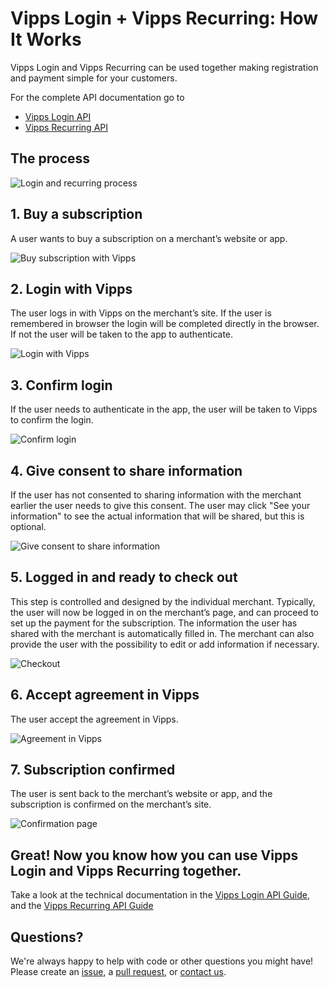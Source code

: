 <!-- START_METADATA
---
title: How It Works with Vipps Login
sidebar_position: 15
---
END_METADATA -->

# Vipps Login + Vipps Recurring: How It Works

Vipps Login and Vipps Recurring can be used together making registration and payment simple for your customers. 

For the complete API documentation go to
* [Vipps Login API](https://github.com/vippsas/vipps-login-api)
* [Vipps Recurring API](https://github.com/vippsas/vipps-recurring-api)

## The process

![Login and recurring process](images/login-recurring-steps/login-recurring-process.svg)


## 1. Buy a subscription

A user wants to buy a subscription on a merchant’s website or app.

![Buy subscription with Vipps](images/login-recurring-steps/login-recurring-step1.svg)

## 2. Login with Vipps

The user logs in with Vipps on the merchant’s site. 
If the user is remembered in browser the login will be completed directly in the browser. If not the user will be taken to the app to authenticate.

![Login with Vipps](images/login-recurring-steps/login-recurring-step2.svg)

## 3. Confirm login

If the user needs to authenticate in the app, the user will be taken to Vipps to confirm the login. 

![Confirm login](images/login-recurring-steps/login-recurring-step3.svg)

## 4. Give consent to share information

If the user has not consented to sharing information with the merchant earlier the user needs to give this consent.
The user may click "See your information" to see the actual information that will be shared, but this is optional.

![Give consent to share information](images/login-recurring-steps/login-recurring-step4.svg)

## 5. Logged in and ready to check out

This step is controlled and designed by the individual merchant. Typically, the user will now be logged in on the merchant’s page, and can proceed to set up the payment for the subscription. The information the user has shared with the merchant is automatically filled in. The merchant can also provide the user with the possibility to edit or add information if necessary.

![Checkout](images/login-recurring-steps/login-recurring-step5.svg)

## 6. Accept agreement in Vipps

The user accept the agreement in Vipps. 

![Agreement in Vipps](images/login-recurring-steps/login-recurring-step6.png)

## 7. Subscription confirmed

The user is sent back to the merchant’s website or app, and the subscription is confirmed on the merchant’s site.

![Confirmation page](images/login-recurring-steps/login-recurring-step7.svg)

## Great! Now you know how you can use Vipps Login and Vipps Recurring together.

Take a look at the technical documentation in the [Vipps Login API Guide](https://github.com/vippsas/vipps-login-api/blob/master/vipps-login-api.md), and the [Vipps Recurring API Guide](https://github.com/vippsas/vipps-recurring-api/blob/master/vipps-recurring-api.md)


## Questions?

We're always happy to help with code or other questions you might have!
Please create an [issue](https://github.com/vippsas/vipps-login-api/issues),
a [pull request](https://github.com/vippsas/vipps-login-api/pulls),
or [contact us](https://github.com/vippsas/vipps-developers/blob/master/contact.md).
